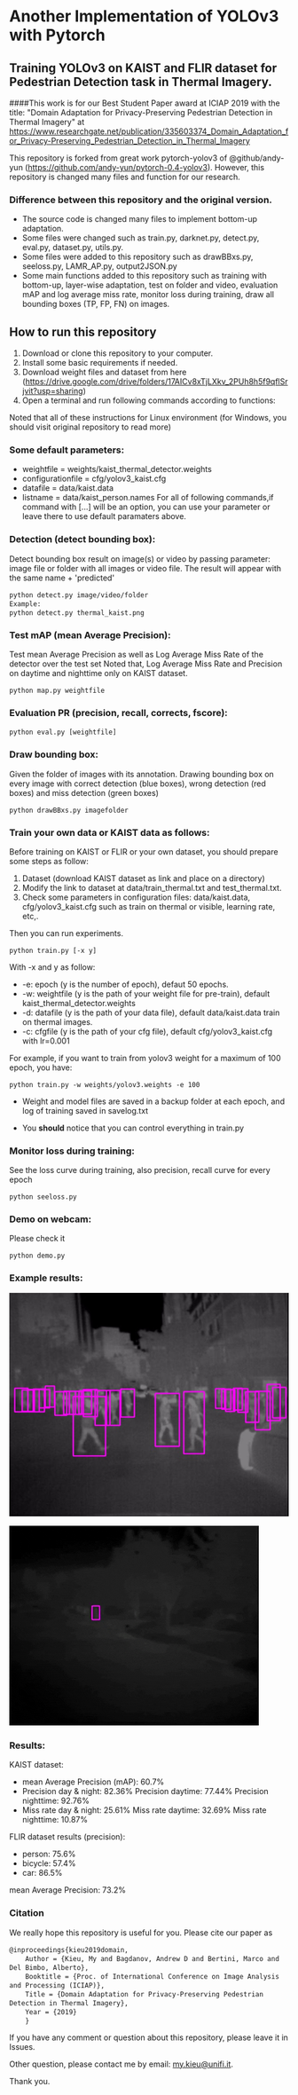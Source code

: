 # Another Implementation of YOLOv3 with Pytorch
## Training YOLOv3 on KAIST and FLIR dataset for Pedestrian Detection task in Thermal Imagery.
####This work is for our Best Student Paper award at ICIAP 2019 with the title: "Domain Adaptation for Privacy-Preserving Pedestrian Detection in Thermal Imagery" at
https://www.researchgate.net/publication/335603374_Domain_Adaptation_for_Privacy-Preserving_Pedestrian_Detection_in_Thermal_Imagery
 
This repository is forked from great work pytorch-yolov3 of @github/andy-yun 
(https://github.com/andy-yun/pytorch-0.4-yolov3). However, this repository is changed many files and function for our research.

### Difference between this repository and the original version.
* The source code is changed many files to implement bottom-up adaptation. 
* Some files were changed such as train.py, darknet.py, detect.py, eval.py, dataset.py, utils.py.
* Some files were added to this repository such as drawBBxs.py, seeloss.py, LAMR_AP.py, output2JSON.py 
* Some main functions added to this repository such as training with bottom-up, layer-wise adaptation, test on folder and video, evaluation mAP and log average miss rate, monitor loss during training, draw all bounding boxes (TP, FP, FN) on images.

## How to run this repository
1. Download or clone this repository to your computer.
2. Install some basic requirements if needed.
3. Download weight files and dataset from here (https://drive.google.com/drive/folders/17AICv8xTjLXkv_2PUh8h5f9qflSrjvit?usp=sharing)
4. Open a terminal and run following commands according to functions:

Noted that all of these instructions for Linux environment (for Windows, you should visit original repository to read more)

### Some default parameters:
* weightfile = weights/kaist_thermal_detector.weights 
* configurationfile = cfg/yolov3_kaist.cfg 
* datafile = data/kaist.data
* listname = data/kaist_person.names
For all of following commands,if command with [...] will be an option,
you can use your parameter or leave there to use default paramaters above.


### Detection (detect bounding box):
Detect bounding box result on image(s) or video by passing parameter: 
image file or folder with all images or video file. 
The result will appear with the same name + 'predicted'
```
python detect.py image/video/folder
Example:
python detect.py thermal_kaist.png
```

### Test mAP (mean Average Precision):
Test mean Average Precision as well as Log Average Miss Rate of the detector over the test set
Noted that, Log Average Miss Rate and Precision on daytime and nighttime only on KAIST dataset.
```
python map.py weightfile
```

### Evaluation PR (precision, recall, corrects, fscore):
```
python eval.py [weightfile]
```

### Draw bounding box:
Given the folder of images with its annotation.
Drawing bounding box on every image with correct detection (blue boxes),
wrong detection (red boxes) and miss detection (green boxes)

```
python drawBBxs.py imagefolder
```

### Train your own data or KAIST data as follows:
Before training on KAIST or FLIR or your own dataset, you should prepare some steps as follow:
1. Dataset (download KAIST dataset as link and place on a directory)
2. Modify the link to dataset at data/train_thermal.txt and test_thermal.txt.
3. Check some parameters in configuration files: data/kaist.data, cfg/yolov3_kaist.cfg such as train on thermal or visible, learning rate, etc,. 

Then you can run experiments.
```
python train.py [-x y]
```
With -x and y as follow:
* -e: epoch (y is the number of epoch), defaut 50 epochs.
* -w: weightfile (y is the path of your weight file for pre-train), default kaist_thermal_detector.weights
* -d: datafile (y is the path of your data file), default data/kaist.data train on thermal images.
* -c: cfgfile (y is the path of your cfg file), default cfg/yolov3_kaist.cfg with lr=0.001

For example, if you want to train from yolov3 weight for a maximum of 100 epoch, you have:
```
python train.py -w weights/yolov3.weights -e 100 
```

* Weight and model files are saved in a backup folder at each epoch, and log of training saved in savelog.txt

* You __should__ notice that you can control everything in train.py


### Monitor loss during training:
See the loss curve during training, also precision, recall curve for every epoch

```
python seeloss.py
```


### Demo on webcam:
Please check it

```
python demo.py
```


### Example results:
![Image detection](screenshot/thermal_kaist_predicted.jpg)

[![Video detection](screenshot/thermal_video.gif)](https://youtu.be/FB4fYIIMhX0 "Click to play on Youtube.com")

### Results:
KAIST dataset:
* mean Average Precision (mAP): 60.7%
* Precision day & night: 82.36%	     Precision daytime: 77.44% 	    Precision nighttime: 92.76% 
* Miss rate day & night: 25.61% 	 Miss rate daytime: 32.69% 	    Miss rate nighttime: 10.87% 

FLIR dataset results (precision):
* person:    	75.6%
* bicycle:   	57.4%
* car:         	86.5%

mean Average Precision:  	73.2%

### Citation
We really hope this repository is useful for you. Please cite our paper as
```
@inproceedings{kieu2019domain,
	Author = {Kieu, My and Bagdanov, Andrew D and Bertini, Marco and Del Bimbo, Alberto},
	Booktitle = {Proc. of International Conference on Image Analysis and Processing (ICIAP)},
	Title = {Domain Adaptation for Privacy-Preserving Pedestrian Detection in Thermal Imagery},
	Year = {2019}
	}

```

If you have any comment or question about this repository, please leave it in Issues.

Other question, please contact me by email: my.kieu@unifi.it.

Thank you.
